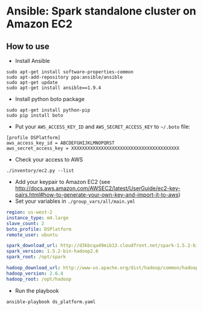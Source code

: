 # Ansible: Spark standalone cluster on Amazon EC2

## How to use
* Install Ansible
```
sudo apt-get install software-properties-common
sudo apt-add-repository ppa:ansible/ansible
sudo apt-get update
sudo apt-get install ansible==1.9.4
```
* Install python boto package
```
sudo apt-get install python-pip
sudo pip install boto
```
* Put your `AWS_ACCESS_KEY_ID` and `AWS_SECRET_ACCESS_KEY` to `~/.boto` file:
```
[profile DSPlatform]
aws_access_key_id = ABCDEFGHIJKLMNOPQRST
aws_secret_access_key = XXXXXXXXXXXXXXXXXXXXXXXXXXXXXXXXXXXXXXXX
```
* Check your access to AWS
```
./inventory/ec2.py --list
```
* Add your keypair to Amazon EC2 (see http://docs.aws.amazon.com/AWSEC2/latest/UserGuide/ec2-key-pairs.html#how-to-generate-your-own-key-and-import-it-to-aws)
* Set your variables in `./group_vars/all/main.yml`
```yml
region: us-west-2
instance_type: m4.large
slave_count: 2
boto_profile: DSPlatform
remote_user: ubuntu

spark_download_url: http://d3kbcqa49mib13.cloudfront.net/spark-1.5.2-bin-hadoop2.6.tgz
spark_version: 1.5.2-bin-hadoop2.6
spark_root: /opt/spark

hadoop_download_url: http://www-us.apache.org/dist/hadoop/common/hadoop-2.6.4/hadoop-2.6.4.tar.gz
hadoop_version: 2.6.4
hadoop_root: /opt/hadoop
```
* Run the playbook
```
ansible-playbook ds_platform.yaml 
```
